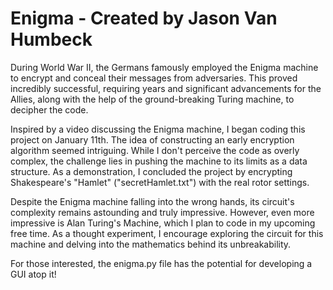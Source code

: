 # Enigma - Created by Jason Van Humbeck

During World War II, the Germans famously employed the Enigma machine to encrypt and conceal their messages from adversaries. This proved incredibly successful, requiring years and significant advancements for the Allies, along with the help of the ground-breaking Turing machine, to decipher the code.

Inspired by a video discussing the Enigma machine, I began coding this project on January 11th. The idea of constructing an early encryption algorithm seemed intriguing. While I don't perceive the code as overly complex, the challenge lies in pushing the machine to its limits as a data structure. As a demonstration, I concluded the project by encrypting Shakespeare's "Hamlet" ("secretHamlet.txt") with the real rotor settings.

Despite the Enigma machine falling into the wrong hands, its circuit's complexity remains astounding and truly impressive. However, even more impressive is Alan Turing's Machine, which I plan to code in my upcoming free time. As a thought experiment, I encourage exploring the circuit for this machine and delving into the mathematics behind its unbreakability.

For those interested, the enigma.py file has the potential for developing a GUI atop it!

